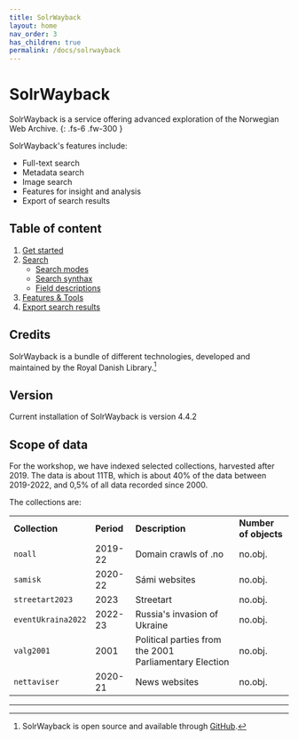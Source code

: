 ```yaml
---
title: SolrWayback
layout: home
nav_order: 3
has_children: true
permalink: /docs/solrwayback
---
```


# SolrWayback

SolrWayback is a service offering advanced exploration of the Norwegian Web Archive.
{: .fs-6 .fw-300 }

SolrWayback's features include:
- Full-text search
- Metadata search
- Image search
- Features for insight and analysis
- Export of search results

## Table of content
1. [Get started](./solrwayback/get-started)
2. [Search](./solrwayback/search)
    - [Search modes](./solrwayback/search/search-modes)
    - [Search synthax](./solrwayback/search/search-synthax)
    - [Field descriptions](./solrwayback/search/fields)
3. [Features & Tools](./solrwayback/features)
4. [Export search results](./solrwayback/export)

## Credits
SolrWayback is a bundle of different technologies, developed and maintained by the Royal Danish Library.[^1]

## Version
Current installation of SolrWayback is version 4.4.2


## Scope of data
For the workshop, we have indexed selected collections, harvested after 2019. The data is about 11TB, which is about 40% of the data between 2019-2022, and 0,5% of all data recorded since 2000.

The collections are:

|||||
|--- |--- |-- |--- |
|**Collection**|**Period**|**Description**|**Number of objects**|**Data size**|
|`noall`|2019-22|Domain crawls of .no|no.obj.|7.5TB|
|`samisk`|2020-22|Sámi websites|no.obj.|68GB|
|`streetart2023`|2023|Streetart|no.obj.|75GB|
|`eventUkraina2022`|2022-23|Russia's invasion of Ukraine|no.obj.|343GB|
|`valg2001`|2001|Political parties from the 2001 Parliamentary Election|no.obj.|1.6GB|
|`nettaviser`|2020-21|News websites|no.obj.|2.3TB|

----

[^1]: SolrWayback is open source and available through [GitHub](https://github.com/netarchivesuite/solrwayback/).